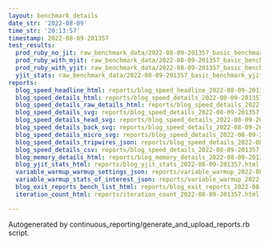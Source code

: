 ```yaml
---
layout: benchmark_details
date_str: '2022-08-09'
time_str: '20:13:57'
timestamp: 2022-08-09-201357
test_results:
  prod_ruby_no_jit: raw_benchmark_data/2022-08-09-201357_basic_benchmark_prod_ruby_no_jit.json
  prod_ruby_with_mjit: raw_benchmark_data/2022-08-09-201357_basic_benchmark_prod_ruby_with_mjit.json
  prod_ruby_with_yjit: raw_benchmark_data/2022-08-09-201357_basic_benchmark_prod_ruby_with_yjit.json
  yjit_stats: raw_benchmark_data/2022-08-09-201357_basic_benchmark_yjit_stats.json
reports:
  blog_speed_headline_html: reports/blog_speed_headline_2022-08-09-201357.html
  blog_speed_details_html: reports/blog_speed_details_2022-08-09-201357.html
  blog_speed_details_raw_details_html: reports/blog_speed_details_2022-08-09-201357.raw_details.html
  blog_speed_details_svg: reports/blog_speed_details_2022-08-09-201357.svg
  blog_speed_details_head_svg: reports/blog_speed_details_2022-08-09-201357.head.svg
  blog_speed_details_back_svg: reports/blog_speed_details_2022-08-09-201357.back.svg
  blog_speed_details_micro_svg: reports/blog_speed_details_2022-08-09-201357.micro.svg
  blog_speed_details_tripwires_json: reports/blog_speed_details_2022-08-09-201357.tripwires.json
  blog_speed_details_csv: reports/blog_speed_details_2022-08-09-201357.csv
  blog_memory_details_html: reports/blog_memory_details_2022-08-09-201357.html
  blog_yjit_stats_html: reports/blog_yjit_stats_2022-08-09-201357.html
  variable_warmup_warmup_settings_json: reports/variable_warmup_2022-08-09-201357.warmup_settings.json
  variable_warmup_stats_of_interest_json: reports/variable_warmup_2022-08-09-201357.stats_of_interest.json
  blog_exit_reports_bench_list_html: reports/blog_exit_reports_2022-08-09-201357.bench_list.html
  iteration_count_html: reports/iteration_count_2022-08-09-201357.html

---
```

Autogenerated by continuous_reporting/generate_and_upload_reports.rb script.
